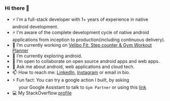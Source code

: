 ### Hi there 👋

<!-- ![views](https://komarev.com/ghpvc/?username=xamfy&color=blueviolet) -->

<!--
**xamfy/xamfy** is a ✨ _special_ ✨ repository because its `README.md` (this file) appears on your GitHub profile.

Here are some ideas to get you started:

- 🔭 I’m currently working on ...
- 🌱 I’m currently learning ...
- 👯 I’m looking to collaborate on ...
- 🤔 I’m looking for help with ...
- 💬 Ask me about ...
- 📫 How to reach me: ...
- 😄 Pronouns: ...
- ⚡ Fun fact: ...
-->
- ⚡ I'm a full-stack developer with 1+ years of experience in native android development.
- ⚡ I'm aware of the complete development cycle of native android applications from inception to production(including continuous delivery).
- 🔭 I’m currently working on [Velibo Fit: Step counter & Gym Workout Planner](https://play.google.com/store/apps/details?id=com.xamfy.velibomini)
- 🌱 I’m currently exploring android.
- 👯 I’m open to collaborate on open source android apps and web apps.
- 💬 Ask me about android, web applications and cloud tech.
- 📫 How to reach me: [LinkedIn](https://www.linkedin.com/in/pratyakshsingh/), [Instagram](https://www.instagram.com/velibo_codes/) or email in bio.
- ⚡ Fun fact: You can try a google action I built, by asking <br /> &nbsp;&nbsp;&nbsp;&nbsp;  your Google Assistant to talk to `Gym Partner` or using this [link](https://assistant.google.com/services/a/uid/000000a5cd2bd500?hl=en)
- 💻 My StackOverflow [profile](https://stackoverflow.com/users/7641405/eraftyps?tab=profile)
